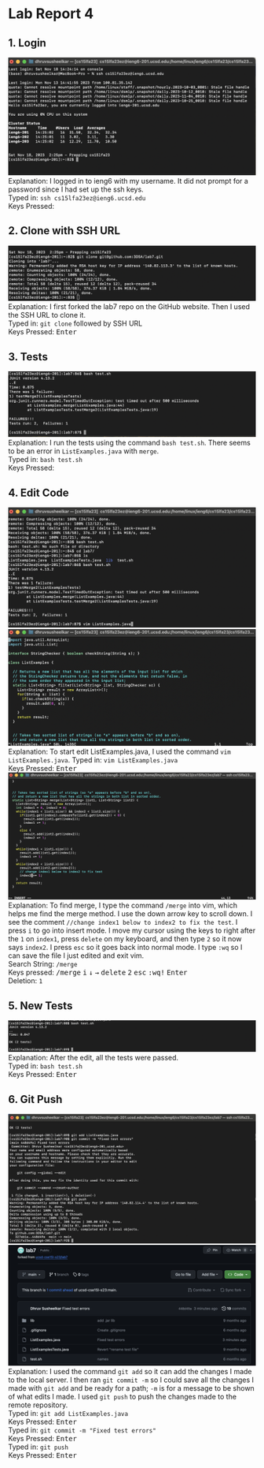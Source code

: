 # Lab Report 4  
## 1. Login  
![Image](Login.png)  
Explanation: I logged in to ieng6 with my username. It did not prompt for a password since I had set up the ssh keys.  
Typed in: `ssh cs15lfa23ez@ieng6.ucsd.edu`  
Keys Pressed: <kbd><Enter></kbd>  

## 2. Clone with SSH URL  
![Image](Clone.png)  
Explanation: I first forked the lab7 repo on the GitHub website. Then I used the SSH URL to clone it.    
Typed in: `git clone` followed by SSH URL  
Keys Pressed: <kbd>Enter</kbd>  
## 3. Tests  
![Image](Tests.png)  
Explanation: I run the tests using the command `bash test.sh`. There seems to be an error in `ListExamples.java` with `merge`.    
Typed in: `bash test.sh`  
Keys Pressed: <kbd><Enter></kbd>  
## 4. Edit Code  
![Image](vim_open.png)  
![Image](vim_opened.png)  
Explanation: To start edit ListExamples.java, I used the command `vim ListExamples.java`.
Typed in: `vim ListExamples.java`  
Keys Pressed: <kbd>Enter</kbd>  
  ![Image](fix_error.png)  
Explanation: To find merge, I type the command `/merge` into vim, which helps me find the merge method. I use the down arrow key to scroll down. I see the comment `//change index1 below to index2 to fix the test`. I press `i` to go into insert mode. I move my cursor using the keys to right after the `1` on `index1`, press `delete` on my keyboard, and then type `2` so it now says `index2`. I press `esc` so it goes back into normal mode. I type `:wq` so I can save the file I just edited and exit vim.  
Search String: `/merge`  
Keys pressed:  <kbd>/merge</kbd> <kbd>i</kbd> <kbd>↓</kbd> <kbd>→</kbd> <kbd>delete</kbd> <kbd>2</kbd> <kbd>esc</kbd> <kbd>:wq!</kbd> <kbd>Enter</kbd>  
Deletion: ```1```  

## 5. New Tests  
![Image](fixed_tests.png)  
Explanation: After the edit, all the tests were passed.    
Typed in: `bash test.sh`  
Keys Pressed: <kbd>Enter</kbd>  

## 6. Git Push  
![Image](gitpush.png)  
![Image](github_web.png)  
Explanation:  I used the command `git add` so it can add the changes I made to the local server. I then ran `git commit -m` so I could save all the changes I made with `git add` and be ready for a path; `-m` is for a message to be shown of what edits I made. I used `git push` to push the changes made to the remote repository.  
Typed in: `git add ListExamples.java`  
Keys Pressed: <kbd>Enter</kbd>  
Typed in: `git commit -m "Fixed test errors"`  
Keys Pressed: <kbd>Enter</kbd>  
Typed in: `git push`  
Keys Pressed: <kbd>Enter</kbd>  
